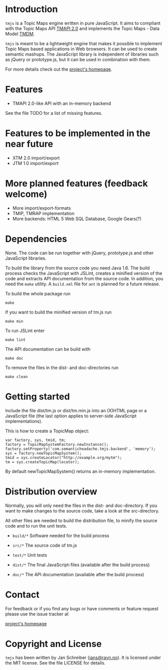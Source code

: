 # Introduction

`tmjs` is a Topic Maps engine written in pure JavaScript. It aims to
compliant with the Topic Maps API [TMAPI 2.0](http://www.tmapi.org/2.0/)
and implements the Topic Maps - Data Model
[TMDM](http://www.isotopicmaps.org/sam/sam-model/).

`tmjs` is meant to be a lightweight engine that makes it possible to implement
Topic Maps based applications in Web browsers. It can be used to create
semantic mashups. The JavaScript library is independent of libraries such
as jQuery or prototype.js, but it can be used in combination with them.

For more details check out the [project's homepage]([http://github.com/jansc/tmjs).


# Features

* TMAPI 2.0-like API with an in-memory backend

See the file TODO for a list of missing features.


# Features to be implemented in the near future

* XTM 2.0 import/export
* JTM 1.0 import/export


# More planned features (feedback welcome)

* More import/export-formats
* TMIP, TMRAP implementation
* More backends: HTML 5 Web SQL Database, Google Gears(?)


# Dependencies

None. The code can be run together with jQuery, prototype.js and other
JavaScript libraries.

To build the library from the source code you need Java 1.6. The build
process checks the JavaScript with JSLint, creates a minified version of
the code and extracts API documentation from the source code. In addition,
you need the `make` utility. A `build.xml` file for `ant` is planned for a
future release.

To build the whole package run

    make

If you want to build the minified version of tm.js run

    make min

To run JSLint enter

    make lint

The API documentation can be build with

    make doc

To remove the files in the dist- and doc-directories run

    make clean


# Getting started

Include the file dist/tm.js or dist/tm.min.js into an (X)HTML page or a
JavaScript file (the last option applies to server-side JavaScript
implementations).

This is how to create a TopicMap object:

    var factory, sys, tmid, tm;
    factory = TopicMapSystemFactory.newInstance();
    factory.setProperty('com.semanticheadache.tmjs.backend', 'memory');
    sys = factory.newTopicMapSystem();
    tmid = sys.createLocator("http://example.org/mytm");
    tm = sys.createTopicMap(locator);

By default newTopicMapSystem() returns an in-memory implementation.


# Distribution overview

Normally, you will only need the files in the dist- and doc-directory.
If you want to make changes to the source code, take a look at the
src-directory.

All other files are needed to build the distribution file, to minify
the source code and to run the unit tests.

* `build/*`     Software needed for the build process
* `src/*`       The source code of tm.js
* `test/*`      Unit tests

* `dist/*`      The final JavaScript-files (available after the build process)
* `doc/*`       The API documentation (available after the build process)


# Contact

For feedback or if you find any bugs or have comments or feature request
please use the issue tracker at

[project's homepage]([http://github.com/jansc/tmjs)


# Copyright and License

`tmjs` has been written by Jan Schreiber (jans@ravn.no). It is licensed
under the MIT license. See the file LICENSE for details.

